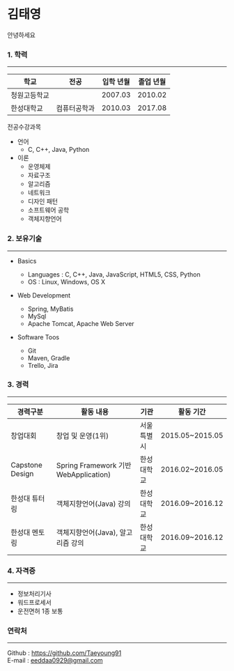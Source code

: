 # 김태영

안녕하세요

### **1. 학력**
------------
|학교|전공|입학 년월|졸업 년월|
|---|---|---|---|
|청원고등학교| |2007.03|2010.02|
|한성대학교|컴퓨터공학과|2010.03|2017.08|

전공수강과목

  - 언어
    - C, C++, Java, Python
  - 이론
    - 운영체제
    - 자료구조
    - 알고리즘
    - 네트워크
    - 디자인 패턴
    - 소프트웨어 공학
    - 객체지향언어

### **2. 보유기술**
------------
  - Basics
    - Languages : C, C++, Java, JavaScript, HTML5, CSS, Python
    - OS : Linux, Windows, OS X

  - Web Development
    - Spring, MyBatis
    - MySql
    - Apache Tomcat, Apache Web Server

  - Software Toos
    - Git
    - Maven, Gradle
    - Trello, Jira  

### **3. 경력**
------------
|경력구분|활동 내용|기관|활동 기간|
|---|---|---|---|
|창업대회|창업 및 운영(1위)|서울특별시|2015.05~2015.05|
|Capstone Design|Spring Framework 기반 WebApplication)|한성대학교|2016.02~2016.05|
|한성대 튜터링|객체지향언어(Java) 강의|한성대학교|2016.09~2016.12|
|한성대 멘토링|객체지향언어(Java), 알고리즘 강의|한성대학교|2016.09~2016.12|

 
### **4. 자격증**
------------
  - 정보처리기사
  - 워드프로세서
  - 운전면허 1종 보통





### **연락처**
--------------
Github : https://github.com/Taeyoung91  
E-mail : eeddaa0929@gmail.com
